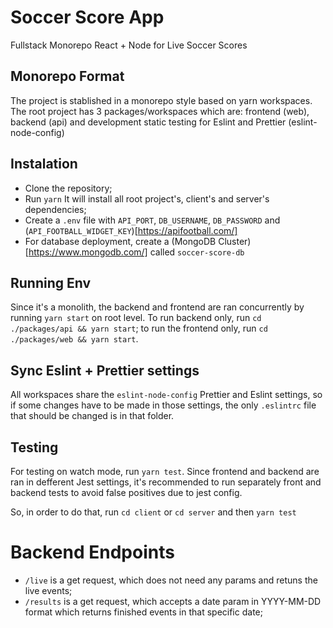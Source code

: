 # Soccer Score App

Fullstack Monorepo React + Node for Live Soccer Scores

## Monorepo Format

The project is stablished in a monorepo style based on yarn workspaces. The root
project has 3 packages/workspaces which are: frontend (web), backend (api) and
development static testing for Eslint and Prettier (eslint-node-config)

## Instalation

- Clone the repository;
- Run `yarn` It will install all root project's, client's and server's
  dependencies;
- Create a `.env` file with `API_PORT`, `DB_USERNAME`, `DB_PASSWORD` and
  (`API_FOOTBALL_WIDGET_KEY`)[https://apifootball.com/]
- For database deployment, create a (MongoDB Cluster)[https://www.mongodb.com/]
  called `soccer-score-db`

## Running Env

Since it's a monolith, the backend and frontend are ran concurrently by running
`yarn start` on root level. To run backend only, run
`cd ./packages/api && yarn start`; to run the frontend only, run
`cd ./packages/web && yarn start`.

## Sync Eslint + Prettier settings

All workspaces share the `eslint-node-config` Prettier and Eslint settings, so
if some changes have to be made in those settings, the only `.eslintrc` file
that should be changed is in that folder.

## Testing

For testing on watch mode, run `yarn test`. Since frontend and backend are ran
in defferent Jest settings, it's recommended to run separately front and backend
tests to avoid false positives due to jest config.

So, in order to do that, run `cd client` or `cd server` and then `yarn test`

# Backend Endpoints

- `/live` is a get request, which does not need any params and retuns the live
  events;
- `/results` is a get request, which accepts a date param in YYYY-MM-DD format
  which returns finished events in that specific date;
